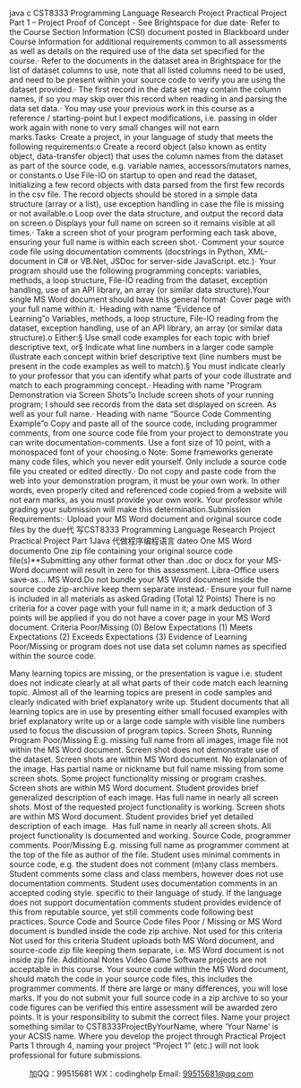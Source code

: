 java c
CST8333 Programming Language Research Project
Practical Project Part 1 – Project Proof of Concept - See Brightspace for due date· Refer to the Course Section Information (CSI) document posted in Blackboard under Course Information for additional requirements common to all assessments as well as details on the required use of the data set specified for the course.· Refer to the documents in the dataset area in Brightspace for the list of dataset columns to use, note that all listed columns need to be used, and need to be present within your source code to verify you are using the dataset provided.· The first record in the data set may contain the column names, if so you may skip over this record when reading in and parsing the data set data.· You may use your previous work in this course as a reference / starting-point but I expect modifications, i.e. passing in older work again with none to very small changes will not earn marks.Tasks· Create a project, in your language of study that meets the following requirements:o Create a record object (also known as entity object, data-transfer object) that uses the column names from the dataset as part of the source code, e.g. variable names, accessors/mutators names, or constants.o Use File-IO on startup to open and read the dataset, initializing a few record objects with data parsed from the first few records in the csv file. The record objects should be stored in a simple data structure (array or a list), use exception handling in case the file is missing or not available.o Loop over the data structure, and output the record data on screen.o Displays your full name on screen so it remains visible at all times.· Take a screen shot of your program performing each task above, ensuring your full name is within each screen shot.· Comment your source code file using documentation comments (docstrings in Python, XML-document in C# or VB.Net, JSDoc for server-side JavaScript. etc.)· Your program should use the following programming concepts: variables, methods, a loop structure, File-IO reading from the dataset, exception handling, use of an API library, an array (or similar data structure).Your single MS Word document should have this general format· Cover page with your full name within it.· Heading with name “Evidence of Learning”o Variables, methods, a loop structure, File-IO reading from the dataset, exception handling, use of an API library, an array (or similar data structure).o Either:§ Use small code examples for each topic with brief descriptive text, or§ Indicate what line numbers in a larger code sample illustrate each concept within brief descriptive text (line numbers must be present in the code examples as well to match).§ You must indicate clearly to your professor that you can identify what parts of your code illustrate and match to each programming concept.· Heading with name “Program Demonstration via Screen Shots”o Include screen shots of your running program; I should see records from the data set displayed on screen. As well as your full name.· Heading with name “Source Code Commenting Example”o Copy and paste all of the source code, including programmer comments, from one source code file from your project to demonstrate you can write documentation-comments. Use a font size of 10 point, with a monospaced font of your choosing.o Note: Some frameworks generate many code files, which you never edit yourself. Only include a source code file you created or edited directly.· Do not copy and paste code from the web into your demonstration program, it must be your own work. In other words, even properly cited and referenced code copied from a website will not earn marks, as you must provide your own work. Your professor while grading your submission will make this determination.Submission Requirements:· Upload your MS Word document and original source code files by the due代 写CST8333 Programming Language Research Project Practical Project Part 1Java
代做程序编程语言 dateo One MS Word documento One zip file containing your original source code file(s)**Submitting any other format other than .doc or docx for your MS-Word document will result in zero for this assessment. Libra-Office users save-as… MS Word.Do not bundle your MS Word document inside the source code zip-archive keep them separate instead.· Ensure your full name is included in all materials as asked.Grading (Total 12 Points)
There is no criteria for a cover page with your full name in it; a mark deduction of 3 points will be applied if you do not have a cover page in your MS Word document. 
Criteria
Poor/Missing (0)
Below Expectations (1)
Meets Expectations (2)
Exceeds Expectations (3)
Evidence of Learning
Poor/Missing or program does not use data set column names as specified within the source code.

Many learning topics are missing, or the presentation is vague i.e. student does not indicate clearly at all what parts of their code match each learning topic.
Almost all of the learning topics are present in code samples and clearly indicated with brief explanatory write up.
Student documents that all learning topics are in use by presenting either small focused examples with brief explanatory write up or a large code sample with visible line numbers used to focus the discussion of program topics.
Screen Shots, Running Program
Poor/Missing
E.g. missing full name from all images, image file not within the MS Word document. Screen shot does not demonstrate use of the dataset.
Screen shots are within MS Word document. No explanation of the image. Has partial name or nickname but full name missing from some screen shots. Some project functionality missing or program crashes.
Screen shots are within MS Word document. Student provides brief generalized description of each image. Has full name in nearly all screen shots. Most of the requested project functionality is working.
Screen shots are within MS Word document. Student provides brief yet detailed description of each image.  Has full name in nearly all screen shots. All project functionality is documented and working.
Source Code, programmer comments.
Poor/Missing
E.g. missing full name as programmer comment at the top of the file as author of the file.
Student uses minimal comments in source code, e.g. the student does not comment (m)any class members.
Student comments some class and class members, however does not use documentation comments. 
Student uses documentation comments in an accepted coding style. specific to their language of study. If the language does not support documentation comments student provides evidence of this from reputable source, yet still comments code following best practices.
Source Code and Source Code files
Poor / Missing or MS Word document is bundled inside the code zip archive.
Not used for this criteria
Not used for this criteria
Student uploads both MS Word document, and source-code zip file keeping them separate, i.e. MS Word document is not inside zip file.
Additional Notes
Video Game Software projects are not acceptable in this course.
Your source code within the MS Word document, should match the code in your source code files, this includes the programmer comments. If there are large or many differences, you will lose marks.
If you do not submit your full source code in a zip archive to so your code figures can be verified this entire assessment will be awarded zero points. It is your responsibility to submit the correct files.
Name your project something similar to CST8333ProjectByYourName, where ‘Your Name’ is your ACSIS name. Where you develop the project through Practical Project Parts 1 through 4, naming your project “Project 1” (etc.) will not look professional for future submissions.



         
加QQ：99515681  WX：codinghelp  Email: 99515681@qq.com
